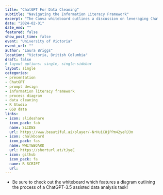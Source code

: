 ```yaml
---
title: "ChatGPT For Data Cleaning"
subtitle: "Navigating the Information Literacy Framework"
excerpt: "The Canva whiteboard outlines a discussion on leveraging ChatGPT-3.5 to streamline data cleaning tasks in R. It features a flow diagram highlighting the iterative steps involved in the process and demonstrates how the information literacy framework is relevant. To illustrate the concept, a complex example utilizing a regular expression is provided alongside the diagram. You can download the R script for the example."
date: "2024-02-01"
date_end: ""
featured: false
show_post_time: false
event: "University of Victoria"
event_url: ""
author: "Laura Briggs"
location: "Victoria, British Columbia"
draft: false
# layout options: single, single-sidebar
layout: single
categories:
- presentation
- ChatGPT
- prompt design
- information literacy framework
- process diagram
- data cleaning
- R Studio
- GSD data
links:
- icon: slideshare
  icon_pack: fab
  name: SLIDES
  url: https://www.beautiful.ai/player/-NrHuiC8jPPm42yeRJ3n
- icon: chalkboard
  icon_pack: fas
  name: WHITEBOARD
  url: https://shorturl.at/tJyeE
- icon: github
  icon_pack: fa
  name: R SCRIPT
  url: 
---
```


* Be sure to check out the whiteboard which features a diagram outlining the process of a ChatGPT-3.5 assisted data analysis task!
